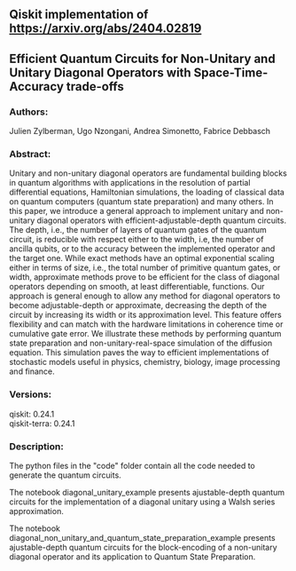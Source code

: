 ## Qiskit implementation of https://arxiv.org/abs/2404.02819

## Efficient Quantum Circuits for Non-Unitary and Unitary Diagonal Operators with Space-Time-Accuracy trade-offs
### Authors: 
Julien Zylberman, Ugo Nzongani, Andrea Simonetto, Fabrice Debbasch

### Abstract:

Unitary and non-unitary diagonal operators are fundamental building blocks in quantum algorithms with applications in the resolution of partial differential equations, Hamiltonian simulations, the loading of classical data on quantum computers (quantum state preparation) and many others. In this paper, we introduce a general approach to implement unitary and non-unitary diagonal operators with efficient-adjustable-depth quantum circuits. The depth, i.e., the number of layers of quantum gates of the quantum circuit, is reducible with respect either to the width, i.e, the number of ancilla qubits, or to the accuracy between the implemented operator and the target one. While exact methods have an optimal exponential scaling either in terms of size, i.e., the total number of primitive quantum gates, or width, approximate methods prove to be efficient for the class of diagonal operators depending on smooth, at least differentiable, functions. Our approach is general enough to allow any method for diagonal operators to become adjustable-depth or approximate, decreasing the depth of the circuit by increasing its width or its approximation level. This feature offers flexibility and can match with the hardware limitations in coherence time or cumulative gate error. We illustrate these methods by performing quantum state preparation and non-unitary-real-space simulation of the diffusion equation. This simulation paves the way to efficient implementations of stochastic models useful in physics, chemistry, biology, image processing and finance.

### Versions:
qiskit: 0.24.1 <br> 
qiskit-terra: 0.24.1

### Description:

The python files in the "code" folder contain all the code needed to generate the quantum circuits.

The notebook diagonal_unitary_example presents ajustable-depth quantum circuits for the implementation of a diagonal unitary using a Walsh series approximation.

The notebook diagonal_non_unitary_and_quantum_state_preparation_example presents ajustable-depth quantum circuits for the block-encoding of a non-unitary diagonal operator and its application to Quantum State Preparation.
